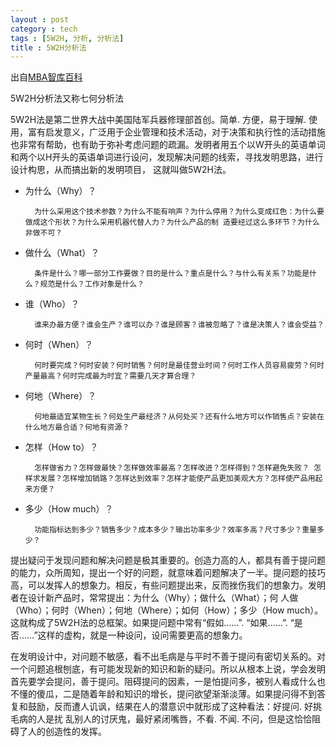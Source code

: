 ```yaml
---
layout : post
category : tech
tags : [5W2H, 分析, 分析法]
title : 5W2H分析法
---
```


出自[MBA智库百科](http://wiki.mbalib.com/)

5W2H分析法又称七何分析法

5W2H法是第二世界大战中美国陆军兵器修理部首创。简单. 方便，易于理解. 使用，富有启发意义，广泛用于企业管理和技术活动，对于决策和执行性的活动措施也非常有帮助，也有助于弥补考虑问题的疏漏。发明者用五个以W开头的英语单词和两个以H开头的英语单词进行设问，发现解决问题的线索，寻找发明思路，进行设计构思，从而搞出新的发明项目， 这就叫做5W2H法。


- 为什么（Why）？

		为什么采用这个技术参数？为什么不能有响声？为什么停用？为什么变成红色：为什么要做成这个形状？为什么采用机器代替人力？为什么产品的制 造要经过这么多环节？为什么非做不可？
- 做什么（What）？

		条件是什么？哪一部分工作要做？目的是什么？重点是什么？与什么有关系？功能是什么？规范是什么？工作对象是什么？
- 谁（Who）？

		谁来办最方便？谁会生产？谁可以办？谁是顾客？谁被忽略了？谁是决策人？谁会受益？
- 何时（When）？

		何时要完成？何时安装？何时销售？何时是最佳营业时间？何时工作人员容易疲劳？何时产量最高？何时完成最为时宜？需要几天才算合理？
- 何地（Where）？

		何地最适宜某物生长？何处生产最经济？从何处买？还有什么地方可以作销售点？安装在什么地方最合适？何地有资源？
- 怎样（How to）？

		怎样做省力？怎样做最快？怎样做效率最高？怎样改进？怎样得到？怎样避免失败？ 怎样求发展？怎样增加销路？怎样达到效率？怎样才能使产品更加美观大方？怎样使产品用起来方便？
- 多少（How much）？

		功能指标达到多少？销售多少？成本多少？输出功率多少？效率多高？尺寸多少？重量多少？

提出疑问于发现问题和解决问题是极其重要的。创造力高的人，都具有善于提问题的能力，众所周知，提出一个好的问题，就意味着问题解决了一半。提问题的技巧高，可以发挥人的想象力。相反，有些问题提出来，反而挫伤我们的想象力。发明者在设计新产品时，常常提出：为什么（Why）；做什么（What）；何 人做（Who）；何时（When）；何地（Where）；如何（How）；多少（How much）。这就构成了5W2H法的总框架。如果提问题中常有“假如……”. “如果……”. “是否……”这样的虚构，就是一种设问，设问需要更高的想象力。

在发明设计中，对问题不敏感，看不出毛病是与平时不善于提问有密切关系的。对一个问题追根刨底，有可能发现新的知识和新的疑问。所以从根本上说，学会发明首先要学会提问，善于提问。阻碍提问的因素，一是怕提问多，被别人看成什么也不懂的傻瓜，二是随着年龄和知识的增长，提问欲望渐渐淡薄。如果提问得不到答复和鼓励，反而遭人讥讽，结果在人的潜意识中就形成了这种看法：好提问. 好挑毛病的人是扰 乱别人的讨厌鬼，最好紧闭嘴唇，不看. 不闻. 不问，但是这恰恰阻碍了人的创造性的发挥。